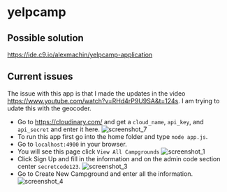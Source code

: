 # yelpcamp

## Possible solution
https://ide.c9.io/alexmachin/yelpcamp-application

## Current issues
The issue with this app is that I made the updates in the video https://www.youtube.com/watch?v=RHd4rP9U9SA&t=124s.  I am trying to udate this with the geocoder.
- Go to https://cloudinary.com/ and get a `cloud_name`, `api_key`, and `api_secret` and enter it here.
![screenshot_7](https://user-images.githubusercontent.com/21030885/45027868-a62a7100-b07d-11e8-969d-9274174a6f28.jpg)
- To run this app first go into the home folder and type `node app.js`.
- Go to `localhost:4900` in your browser.
- You will see this page click `View All Campgrounds`
![screenshot_1](https://user-images.githubusercontent.com/21030885/45027301-015b6400-b07c-11e8-9fc7-1efaf9d5350b.jpg)
- Click Sign Up and fill in the information and on the admin code section center `secretcode123`.
![screenshot_3](https://user-images.githubusercontent.com/21030885/45027314-0b7d6280-b07c-11e8-8d4c-dca4adfc6e5a.jpg)
- Go to Create New Campground and enter all the information.
![screenshot_4](https://user-images.githubusercontent.com/21030885/45027322-10daad00-b07c-11e8-81ad-b873b401474c.jpg)

